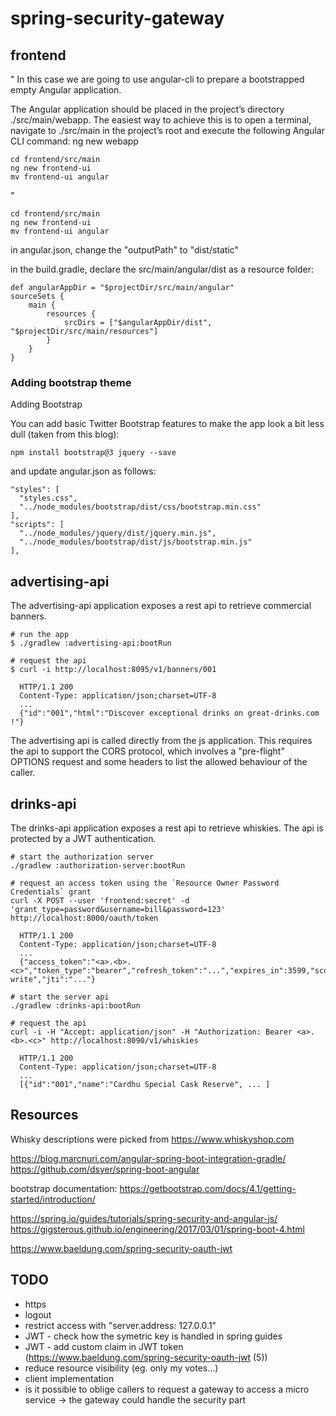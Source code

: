 # spring-security-gateway

## frontend

"
In this case we are going to use angular-cli to prepare a bootstrapped empty Angular application.

The Angular application should be placed in the project’s directory ./src/main/webapp. The easiest way to achieve this is to open a terminal, navigate to ./src/main in the project’s root and execute the following Angular CLI command:
ng new webapp
	
    cd frontend/src/main
    ng new frontend-ui
    mv frontend-ui angular
    
"


    cd frontend/src/main
    ng new frontend-ui
    mv frontend-ui angular

in angular.json, change the "outputPath" to "dist/static"

in the build.gradle, declare the src/main/angular/dist as a resource folder:

    def angularAppDir = "$projectDir/src/main/angular"
    sourceSets {
        main {
            resources {
                srcDirs = ["$angularAppDir/dist", "$projectDir/src/main/resources"]
            }
        }
    }
    
### Adding bootstrap theme

Adding Bootstrap

You can add basic Twitter Bootstrap features to make the app look a bit less dull (taken from this blog):

    npm install bootstrap@3 jquery --save

and update angular.json as follows:

    "styles": [
      "styles.css",
      "../node_modules/bootstrap/dist/css/bootstrap.min.css"
    ],
    "scripts": [
      "../node_modules/jquery/dist/jquery.min.js",
      "../node_modules/bootstrap/dist/js/bootstrap.min.js"
    ],

## advertising-api

The advertising-api application exposes a rest api to retrieve commercial banners.

    # run the app
    $ ./gradlew :advertising-api:bootRun

    # request the api   
    $ curl -i http://localhost:8095/v1/banners/001
    
      HTTP/1.1 200 
      Content-Type: application/json;charset=UTF-8
      ...
      {"id":"001","html":"Discover exceptional drinks on great-drinks.com !"}
      
The advertising api is called directly from the js application.
This requires the api to support the CORS protocol, which involves a "pre-flight" OPTIONS request and some headers to list the allowed behaviour of the caller.

## drinks-api

The drinks-api application exposes a rest api to retrieve whiskies. The api is protected by a JWT authentication.

    # start the authorization server
    ./gradlew :authorization-server:bootRun

    # request an access token using the `Resource Owner Password Credentials` grant
    curl -X POST --user 'frontend:secret' -d 'grant_type=password&username=bill&password=123' http://localhost:8000/oauth/token
    
      HTTP/1.1 200 
      Content-Type: application/json;charset=UTF-8
      ...
      {"access_token":"<a>.<b>.<c>","token_type":"bearer","refresh_token":"...","expires_in":3599,"scope":"read write","jti":"..."}

    # start the server api
    ./gradlew :drinks-api:bootRun

    # request the api   
    curl -i -H "Accept: application/json" -H "Authorization: Bearer <a>.<b>.<c>" http://localhost:8090/v1/whiskies
    
      HTTP/1.1 200 
      Content-Type: application/json;charset=UTF-8
      ...
      [{"id":"001","name":"Cardhu Special Cask Reserve", ... ]
      
      

    
## Resources

Whisky descriptions were picked from https://www.whiskyshop.com

https://blog.marcnuri.com/angular-spring-boot-integration-gradle/
https://github.com/dsyer/spring-boot-angular

bootstrap documentation: https://getbootstrap.com/docs/4.1/getting-started/introduction/

https://spring.io/guides/tutorials/spring-security-and-angular-js/
https://gigsterous.github.io/engineering/2017/03/01/spring-boot-4.html

https://www.baeldung.com/spring-security-oauth-jwt

## TODO

- https
- logout
- restrict access with "server.address: 127.0.0.1"
- JWT - check how the symetric key is handled in spring guides
- JWT - add custom claim in JWT token (https://www.baeldung.com/spring-security-oauth-jwt (5))
- reduce resource visibility (eg. only my votes...)
- client implementation
- is it possible to oblige callers to request a gateway to access a micro service
 -> the gateway could handle the security part



